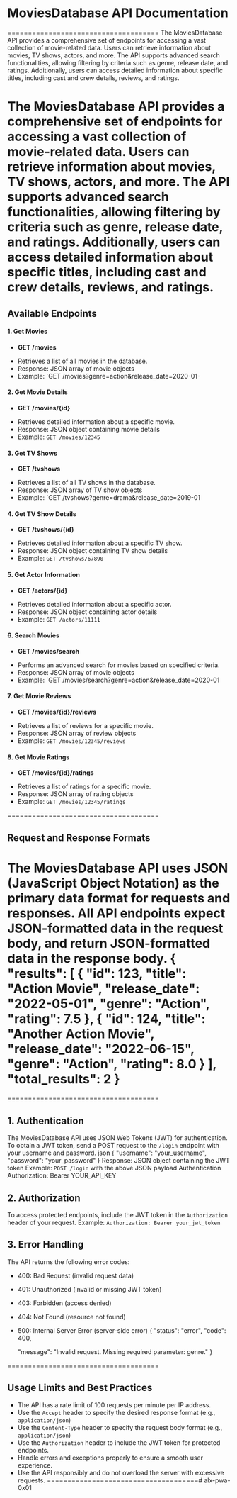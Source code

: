 # MoviesDatabase API Documentation
=====================================
The MoviesDatabase API provides a comprehensive set of endpoints for accessing a vast collection of movie-related data. Users can retrieve information about movies, TV shows, actors, and more. The API supports advanced search functionalities, allowing filtering by criteria such as genre, release date, and ratings. Additionally, users can access detailed information about specific titles, including cast and crew details, reviews, and ratings.

The MoviesDatabase API provides a comprehensive set of endpoints for accessing a vast collection of movie-related data. Users can retrieve information about movies, TV shows, actors, and more. The API supports advanced search functionalities, allowing filtering by criteria such as genre, release date, and ratings. Additionally, users can access detailed information about specific titles, including cast and crew details, reviews, and ratings.
=====================================

## Available Endpoints
#### 1. Get Movies
* **GET /movies**
+ Retrieves a list of all movies in the database.
+ Response: JSON array of movie objects
+ Example: `GET /movies?genre=action&release_date=2020-01-
#### 2. Get Movie Details
* **GET /movies/{id}**
+ Retrieves detailed information about a specific movie.
+ Response: JSON object containing movie details
+ Example: `GET /movies/12345`
#### 3. Get TV Shows
* **GET /tvshows**
+ Retrieves a list of all TV shows in the database.
+ Response: JSON array of TV show objects
+ Example: `GET /tvshows?genre=drama&release_date=2019-01
#### 4. Get TV Show Details
* **GET /tvshows/{id}**
+ Retrieves detailed information about a specific TV show.
+ Response: JSON object containing TV show details
+ Example: `GET /tvshows/67890`
#### 5. Get Actor Information
* **GET /actors/{id}**
+ Retrieves detailed information about a specific actor.
+ Response: JSON object containing actor details
+ Example: `GET /actors/11111`
#### 6. Search Movies
* **GET /movies/search**
+ Performs an advanced search for movies based on specified criteria.
+ Response: JSON array of movie objects
+ Example: `GET /movies/search?genre=action&release_date=2020-01
#### 7. Get Movie Reviews
* **GET /movies/{id}/reviews**
+ Retrieves a list of reviews for a specific movie.
+ Response: JSON array of review objects
+ Example: `GET /movies/12345/reviews`
#### 8. Get Movie Ratings
* **GET /movies/{id}/ratings**
+ Retrieves a list of ratings for a specific movie.
+ Response: JSON array of rating objects
+ Example: `GET /movies/12345/ratings`

=====================================
## Request and Response Formats
The MoviesDatabase API uses JSON (JavaScript Object Notation) as the primary data format for requests and
responses. All API endpoints expect JSON-formatted data in the request body, and return JSON-formatted
data in the response body.
{
  "results": [
    {
      "id": 123,
      "title": "Action Movie",
      "release_date": "2022-05-01",
      "genre": "Action",
      "rating": 7.5
    },
    {
      "id": 124,
      "title": "Another Action Movie",
      "release_date": "2022-06-15",
      "genre": "Action",
      "rating": 8.0
    }
  ],
  "total_results": 2
}
=====================================
=====================================

## 1. Authentication
The MoviesDatabase API uses JSON Web Tokens (JWT) for authentication. To obtain a JWT token,
send a POST request to the `/login` endpoint with your username and password.
json
{
    "username": "your_username",
    "password": "your_password"
}
    Response: JSON object containing the JWT token
    Example: `POST /login` with the above JSON payload
Authentication
Authorization: Bearer YOUR_API_KEY
## 2. Authorization
To access protected endpoints, include the JWT token in the `Authorization` header of your request.
Example: `Authorization: Bearer your_jwt_token`
## 3. Error Handling
The API returns the following error codes:
* 400: Bad Request (invalid request data)
* 401: Unauthorized (invalid or missing JWT token)
* 403: Forbidden (access denied)
* 404: Not Found (resource not found)
* 500: Internal Server Error (server-side error)
{
  "status": "error",
  "code": 400,
  
  "message": "Invalid request. Missing required parameter: genre."
}

=====================================
## Usage Limits and Best Practices
* The API has a rate limit of 100 requests per minute per IP address.
* Use the `Accept` header to specify the desired response format (e.g., `application/json`)
* Use the `Content-Type` header to specify the request body format (e.g., `application/json`)
* Use the `Authorization` header to include the JWT token for protected endpoints.
* Handle errors and exceptions properly to ensure a smooth user experience.
* Use the API responsibly and do not overload the server with excessive requests.
=====================================# alx-pwa-0x01
